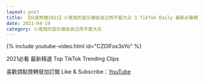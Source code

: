 ```yaml
---
layout: post
title: 【抖音熱搜2021】小鬼我的音乐做给自己而不是大众 1 TikTok Daily 最新必看精選合集2021 04 19
date: 2021-04-19
category: 小鬼我的音乐做给自己而不是大众
---
```


{% include youtube-video.html id="CZOlFox3sYo" %}

2021必看 最新精選 Top TikTok Trending Clips

喜歡請點贊轉發加訂閱 Like & Subscribe：[YouTube](https://www.youtube.com/channel/UCAoR7VcanIPd04uEq_GIylA/videos)

